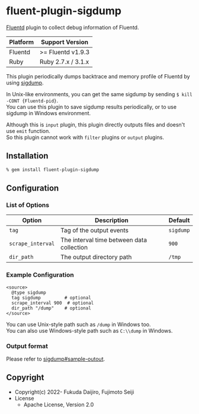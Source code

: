 # fluent-plugin-sigdump

[Fluentd](https://fluentd.org/) plugin to collect debug information of Fluentd.

 | Platform |  Support Version   |
 |----------|--------------------|
 | Fluentd  | >= Fluentd v1.9.3  |
 | Ruby     | Ruby 2.7.x / 3.1.x |

This plugin periodically dumps backtrace and memory profile of Fluentd by using [sigdump](https://github.com/fluent/sigdump).

In Unix-like environments, you can get the same sigdump by sending `$ kill -CONT {Fluentd-pid}`.  
You can use this plugin to save sigdump results periodically, or to use sigdump in Windows environment.

Although this is `input` plugin, this plugin directly outputs files and doesn't use `emit` function.  
So this plugin cannot work with `filter` plugins or `output` plugins.

## Installation

```sh
% gem install fluent-plugin-sigdump
```

## Configuration

### List of Options

|       Option      |                Description                |  Default  |
|-------------------|-------------------------------------------|-----------|
| `tag`             | Tag of the output events                  | `sigdump` |
| `scrape_interval` | The interval time between data collection | `900`      |
| `dir_path`        | The output directory path                 | `/tmp`    |

### Example Configuration

```
<source>
  @type sigdump
  tag sigdump         # optional
  scrape_interval 900  # optional
  dir_path "/dump"    # optional
</source>
```

You can use Unix-style path such as `/dump` in Windows too.  
You can also use Windows-style path such as `C:\\dump` in Windows.

### Output format

Please refer to [sigdump#sample-outout](https://github.com/fluent/sigdump#sample-outout).

## Copyright

* Copyright(c) 2022- Fukuda Daijiro, Fujimoto Seiji
* License
  * Apache License, Version 2.0
